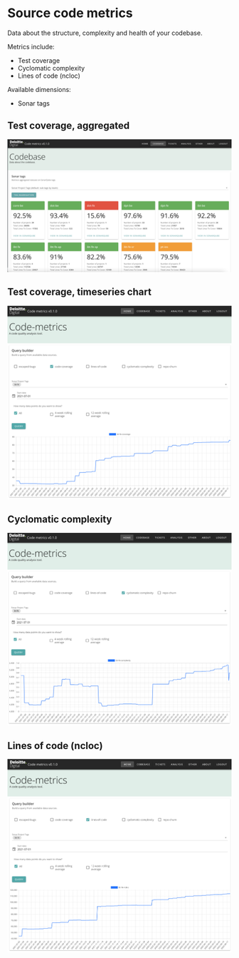 # Source code metrics

Data about the structure, complexity and health of your codebase.

Metrics include:

- Test coverage
- Cyclomatic complexity
- Lines of code (ncloc)

Available dimensions:

- Sonar tags

## Test coverage, aggregated

![Test coverage, aggregated](img/coverage_summary.png)

## Test coverage, timeseries chart

![Test coverage, timeseries chart](img/coverage_chart.png)

## Cyclomatic complexity

![Cyclomatic complexity](img/complexity.png)

## Lines of code (ncloc)

![Lines of code](img/lines_of_code.png)
